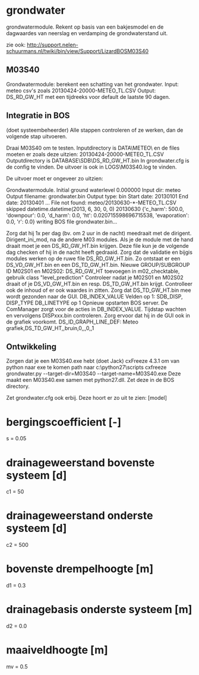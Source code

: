 # grondwater
grondwatermodule. Rekent op basis van een bakjesmodel en de dagwaardes van neerslag en verdamping de grondwaterstand uit.

zie ook: http://support.nelen-schuurmans.nl/twiki/bin/view/Support/LizardBOSM03S40

M03S40
------

Grondwatermodule: berekent een schatting van het grondwater.
Input: meteo csv's zoals 20130424-20000-METEO_TL.CSV
Output: DS_RD_GW_HT met een tijdreeks voor default de laatste 90 dagen.

Integratie in BOS
-----------------

(doet systeembeheerder)
Alle stappen controleren of ze werken, dan de volgende stap uitvoeren.

Draai M03S40 om te testen.
Inputdirectory is DATA\METEO\ en de files moeten er zoals deze uitzien: 20130424-20000-METEO_TL.CSV
Outputdirectory is DATABASE\SDB\DS_RD_GW_HT.bin
In grondwater.cfg is de config te vinden.
De uitvoer is ook in LOGS\M03S40.log te vinden.

De uitvoer moet er ongeveer zo uitzien:

Grondwatermodule.
Initial ground waterlevel 0.000000
Input dir: meteo
Output filename: grondwater.bin
Output type: bin
Start date: 20130101
End date: 20130401
...
File not found: meteo/20130630-*-METEO_TL.CSV
skipped datetime.datetime(2013, 6, 30, 0, 0)
20130630 {'c_harm': 500.0, 'downpour': 0.0, 'd_harm': 0.0, 'ht': 0.020715598696715538, 'evaporation': 0.0, 'r': 0.0}
writing BOS file grondwater.bin...

Zorg dat hij 1x per dag (bv. om 2 uur in de nacht) meedraait met de dirigent.
Dirigent_ini_mod, na de andere M03 modules.
Als je de module met de hand draait moet je een DS_RD_GW_HT.bin krijgen. Deze file kun je de volgende dag checken of hij in de nacht heeft gedraaid.
Zorg dat de validatie en bijgis modules werken op de ruwe file DS_RD_GW_HT.bin. Zo ontstaat er een DS_VD_GW_HT.bin en een DS_TD_GW_HT.bin.
Nieuwe GROUP/SUBGROUP ID
M02S01 en M02S02: DS_RD_GW_HT toevoegen in m02_checktable, gebruik class "level_prediction"
Controleer nadat je M02S01 en M02S02 draait of je DS_VD_GW_HT.bin en resp. DS_TD_GW_HT.bin krijgt. Controlleer ook de inhoud of er ook waardes in zitten.
Zorg dat DS_TD_GW_HT.bin mee wordt gezonden naar de GUI.
DB_INDEX_VALUE
Velden op 1: SDB_DISP, DISP_TYPE
DB_LINETYPE op 1
Opnieuw opstarten BOS server. De ComManager zorgt voor de acties in DB_INDEX_VALUE. Tijdstap wachten en vervolgens DISPxxx.bin controleren.
Zorg ervoor dat hij in de GUI ook in de grafiek voorkomt.
DS_ID_GRAPH_LINE_DEF: Meteo grafiek,DS_TD_GW_HT,,bruin,0,,,0,,1

Ontwikkeling
------------

Zorgen dat je een M03S40.exe hebt (doet Jack)
cxFreeze 4.3.1 om van python naar exe te komen
path naar c:\python27\scripts
cxfreeze grondwater.py --target-dir=M03S40 --target-name=M03S40.exe
Deze maakt een M03S40.exe samen met python27.dll. Zet deze in de BOS directory.

Zet grondwater.cfg ook erbij. Deze hoort er zo uit te zien:
[model]
# bergingscoefficient [-]
s = 0.05
# drainageweerstand bovenste systeem [d]
c1 = 50
# drainageweerstand onderste systeem [d]
c2 = 500
# bovenste drempelhoogte [m]
d1 = 0.3
# drainagebasis onderste systeem [m]
d2 = 0.0
# maaiveldhoogte [m]
mv = 0.5
